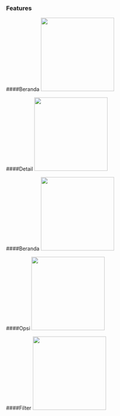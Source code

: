 ### Features
####Beranda
<img src="https://i.ibb.co/M955XXJ/Screen-Shot-2020-11-20-at-10-38-10-AM.png" width="200" >

####Detail
<img src="https://i.ibb.co/0thTPGQ/Screen-Shot-2020-11-20-at-10-38-25-AM.png" width="200" >

####Beranda
<img src="https://i.ibb.co/M955XXJ/Screen-Shot-2020-11-20-at-10-38-10-AM.png" width="200" >

####Opsi
<img src="https://i.ibb.co/x3cd1DG/Screen-Shot-2020-11-20-at-10-38-52-AM.png" width="200" >

####Filter
<img src="https://i.ibb.co/GTd2gr8/Screen-Shot-2020-11-20-at-10-39-19-AM.png" width="200" >
